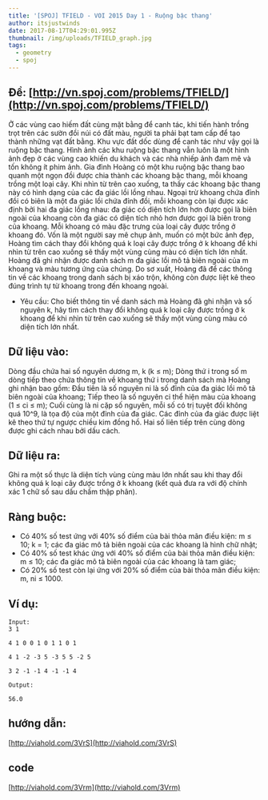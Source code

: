 ```yaml
---
title: '[SPOJ] TFIELD - VOI 2015 Day 1 - Ruộng bậc thang'
author: itsjustwinds
date: 2017-08-17T04:29:01.995Z
thumbnail: /img/uploads/TFIELD_graph.jpg
tags:
  - geometry
  - spoj
---
```

## Đề: [http://vn.spoj.com/problems/TFIELD/](http://vn.spoj.com/problems/TFIELD/)

Ở các vùng cao hiếm đất cùng mặt bằng để canh tác, khi tiến hành trồng trọt trên các sườn đồi núi có đất màu, người ta phải bạt tam cấp để tạo thành những vạt đất bằng. Khu vực đất dốc dùng để canh tác như vậy gọi là ruộng bậc thang. Hình ảnh các khu ruộng bậc thang vẫn luôn là một hình ảnh đẹp ở các vùng cao khiến du khách và các nhà nhiếp ảnh đam mê và tốn không ít phim ảnh. Gia đình Hoàng có một khu ruộng bậc thang bao quanh một ngọn đồi được chia thành các khoang bậc thang, mỗi khoang trồng một loại cây. Khi nhìn từ trên cao xuống, ta thấy các khoang bậc thang này có hình dạng của các đa giác lồi lồng nhau. Ngoại trừ khoang chứa đỉnh đồi có biên là một đa giác lồi chứa đỉnh đồi, mỗi khoang còn lại được xác định bởi hai đa giác lồng nhau: đa giác có diện tích lớn hơn được gọi là biên ngoài của khoang còn đa giác có diện tích nhỏ hơn được gọi là biên trong của khoang. Mỗi khoang có màu đặc trưng của loại cây được trồng ở khoang đó. Vốn là một người say mê chụp ảnh, muốn có một bức ảnh đẹp, Hoàng tìm cách thay đổi không quá k loại cây được trồng ở k khoang để khi nhìn từ trên cao xuống sẽ thấy một vùng cùng màu có diện tích lớn nhất. Hoàng đã ghi nhận được danh sách m đa giác lồi mô tả biên ngoài của m khoang và màu tương ứng của chúng. Do sơ xuất, Hoàng đã để các thông tin về các khoang trong danh sách bị xáo trộn, không còn được liệt kê theo đúng trình tự từ khoang trong đến khoang ngoài.

* Yêu cầu: Cho biết thông tin về danh sách mà Hoàng đã ghi nhận và số nguyên k, hãy tìm cách thay đổi không quá k loại cây được trồng ở k khoang để khi nhìn từ trên cao xuống sẽ thấy một vùng cùng màu có diện tích lớn nhất.

## Dữ liệu vào:

Dòng đầu chứa hai số nguyên dương m, k (k ≤ m);
Dòng thứ i trong số m dòng tiếp theo chứa thông tin về khoang thứ i trong danh sách mà Hoàng ghi nhận bao gồm:
Đầu tiên là số nguyên ni là số đỉnh của đa giác lồi mô tả biên ngoài của khoang;
Tiếp theo là số nguyên ci thể hiện màu của khoang (1 ≤ ci ≤ m);
Cuối cùng là ni cặp số nguyên, mỗi số có trị tuyệt đối không quá 10^9, là tọa độ của một đỉnh của đa giác. Các đỉnh của đa giác được liệt kê theo thứ tự ngược chiều kim đồng hồ.
Hai số liên tiếp trên cùng dòng được ghi cách nhau bởi dấu cách.

## Dữ liệu ra:

Ghi ra một số thực là diện tích vùng cùng màu lớn nhất sau khi thay đổi không quá k loại cây được trồng ở k khoang (kết quả đưa ra với độ chính xác 1 chữ số sau dấu chấm thập phân).
## Ràng buộc:

* Có 40% số test ứng với 40% số điểm của bài thỏa mãn điều kiện: m ≤ 10; k = 1; các đa giác mô tả biên ngoài của các khoang là hình chữ nhật;
* Có 40% số test khác ứng với 40% số điểm của bài thỏa mãn điều kiện: m ≤ 10; các đa giác mô tả biên ngoài của các khoang là tam giác;
* Có 20% số test còn lại ứng với 20% số điểm của bài thỏa mãn điều kiện: m, ni ≤ 1000.

## Ví dụ:
```
Input:
3 1

4 1 0 0 1 0 1 1 0 1

4 1 -2 -3 5 -3 5 5 -2 5

3 2 -1 -1 4 -1 -1 4

Output:

56.0

```
## hướng dẫn: 

[http://viahold.com/3VrS](http://viahold.com/3VrS)

## code

[http://viahold.com/3Vrm](http://viahold.com/3Vrm)


